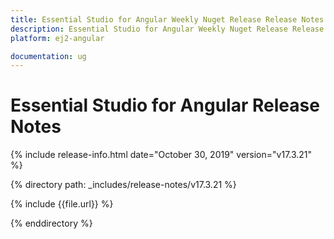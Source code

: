 ```yaml
---
title: Essential Studio for Angular Weekly Nuget Release Release Notes  
description: Essential Studio for Angular Weekly Nuget Release Release Notes  
platform: ej2-angular

documentation: ug
---
```


# Essential Studio for  Angular  Release Notes  

{% include release-info.html date="October 30, 2019"   version="v17.3.21"  %} 

{% directory path: _includes/release-notes/v17.3.21 %}

{% include {{file.url}} %}

{% enddirectory %}
